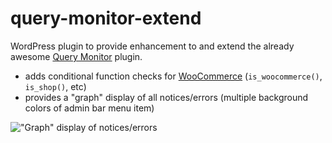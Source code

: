 # query-monitor-extend
WordPress plugin to provide enhancement to and extend the already awesome [Query Monitor](https://github.com/johnbillion/query-monitor) plugin.

- adds conditional function checks for [WooCommerce](http://www.woothemes.com/woocommerce/) (`is_woocommerce()`, `is_shop()`, etc)
- provides a "graph" display of all notices/errors (multiple background colors of admin bar menu item)

!["Graph" display of notices/errors](https://cldup.com/orLoJ0VsTe-3000x3000.png "'Graph' display of notices/errors")
